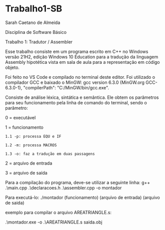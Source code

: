 # Trabalho1-SB
Sarah Caetano de Almeida

Disciplina de Software Básico

Trabalho 1: Tradutor / Assembler

Esse trabalho consiste em um programa escrito em C++ no Windows versão 21H2, 
edição Windows 10 Education para a tradução da linguagem Assembly hipotética 
vista em sala de aula para a representação em código objeto. 

Foi feito no VS Code e compilado no terminal deste editor. Foi utilizado o compilador
GCC e baixado o MinGW: 
gcc version 6.3.0 (MinGW.org GCC-6.3.0-1), "compilerPath": "C:/MinGW/bin/gcc.exe".

Consiste de análise léxica, sintática e semântica. Ele obtem os parâmetros 
para seu funcionamento pela linha de comando do terminal, sendo o parâmetro:

0 = executável

1 = funcionamento 

    1.1 -p: processa EQU e IF
    
    1.2 -m: processa MACROS
    
    1.3 -o: faz a tradução em duas passagens
    
2 = arquivo de entrada

3 = arquivo de saída

Para a compilação do programa, deve-se utilizar a seguinte linha:
    g++ .\main.cpp .\declaracoes.h .\assembler.cpp -o montador

Para executá-lo:
./montador (funcionamento) (arquivo de entrada) (arquivo de saida)

exemplo para compilar o arquivo AREATRIANGLE.s:

.\montador.exe -o .\AREATRIANGLE.s saida.obj
